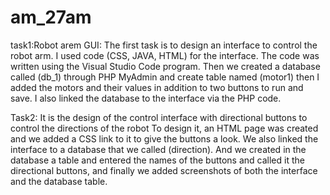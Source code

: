 # am_27am
task1:Robot arem GUI:
The first task is to design an interface to control the robot arm.
I used code (CSS, JAVA, HTML) for the interface. The code was written using the Visual Studio Code program.
Then we created a database called (db_1) through PHP MyAdmin and create table named (motor1) then I added the motors and their values in addition to two buttons to run and save.
I also linked the database to the interface via the PHP code.


Task2:
It is the design of the control interface with directional buttons to control the directions of the robot
To design it, an HTML page was created and we added a CSS link to it to give the buttons a look.
We also linked the interface to a database that we called (direction).
And we created in the database a table and entered the names of the buttons and called it the directional buttons, and finally we added screenshots of both the interface and the database table.
